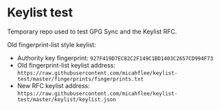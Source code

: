 # Keylist test

Temporary repo used to test GPG Sync and the Keylist RFC.

Old fingerprint-list style keylist:

* Authority key fingerprint: `927F419D7EC82C2F149C1BD1403C2657CD994F73`
* Old fingerprint-list keylist address: `https://raw.githubusercontent.com/micahflee/keylist-test/master/fingerprints/fingerprints.txt`
* New RFC keylist address: `https://raw.githubusercontent.com/micahflee/keylist-test/master/keylist/keylist.json`
